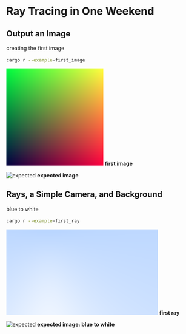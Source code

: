 # Ray Tracing in One Weekend

## Output an Image

creating the first image

```bash
cargo r --example=first_image 
```

![first image](images/first_image.png)
**first image**

![expected](https://raytracing.github.io/images/img-1.01-first-ppm-image.png)
**expected image**


## Rays, a Simple Camera, and Background

blue to white

```bash
cargo r --example=first_ray
```

![first image](images/first_ray.png)
**first ray**

![expected](https://raytracing.github.io/images/img-1.02-blue-to-white.png)
**expected image: blue to white**
